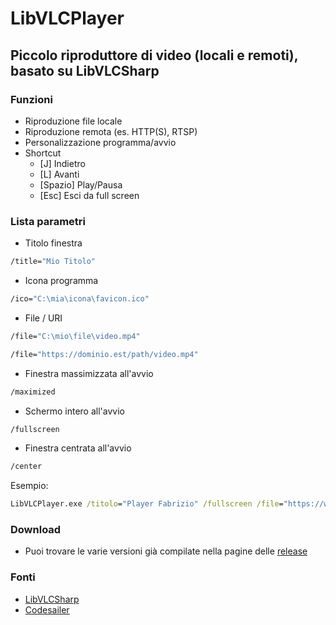 # LibVLCPlayer
## Piccolo riproduttore di video (locali e remoti), basato su LibVLCSharp

### Funzioni

- Riproduzione file locale
- Riproduzione remota (es. HTTP(S), RTSP)
- Personalizzazione programma/avvio
- Shortcut
  - [J] Indietro
  - [L] Avanti
  - [Spazio] Play/Pausa
  - [Esc] Esci da full screen
  
### Lista parametri

- Titolo finestra
```cmd
/title="Mio Titolo"
```
- Icona programma
```cmd
/ico="C:\mia\icona\favicon.ico"
```

- File / URI
```cmd
/file="C:\mio\file\video.mp4"
```
```cmd
/file="https://dominio.est/path/video.mp4"
```
- Finestra massimizzata all'avvio
```cmd
/maximized
```
- Schermo intero all'avvio
```cmd
/fullscreen
```  
- Finestra centrata all'avvio
```cmd
/center
```

Esempio:
```cmd
LibVLCPlayer.exe /titolo="Player Fabrizio" /fullscreen /file="https://www.w3schools.com/html/mov_bbb.mp4"
```

### Download
- Puoi trovare le varie versioni già compilate nella pagine delle <a href="https://github.com/Fabrizio04/LibVLCPlayer/releases/">release</a>

### Fonti

- [LibVLCSharp](https://github.com/videolan/libvlcsharp)
- [Codesailer](https://codesailer.com/tutorials/simple_video_player/)
